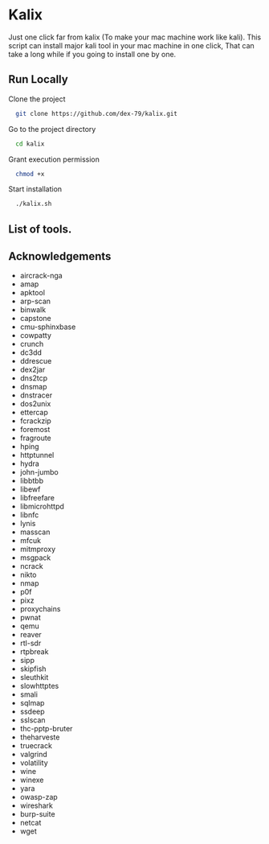 
# Kalix
Just one click far from kalix (To make your mac machine work like kali).
This script can install major kali tool in your mac machine in one click, That can take a long while if you going to install one by one.



## Run Locally

Clone the project

```bash
  git clone https://github.com/dex-79/kalix.git
```

Go to the project directory

```bash
  cd kalix
```

Grant execution permission

```bash
  chmod +x
```

Start installation

```bash
  ./kalix.sh
```


## List of tools.

## Acknowledgements

- aircrack-nga
- amap
- apktool
- arp-scan
- binwalk
- capstone
- cmu-sphinxbase
- cowpatty
- crunch
- dc3dd
- ddrescue
- dex2jar
- dns2tcp
- dnsmap
- dnstracer
- dos2unix
- ettercap
- fcrackzip
- foremost
- fragroute
- hping
- httptunnel
- hydra
- john-jumbo
- libbtbb
- libewf
- libfreefare
- libmicrohttpd
- libnfc
- lynis
- masscan
- mfcuk
- mitmproxy
- msgpack
- ncrack
- nikto
- nmap
- p0f
- pixz
- proxychains
- pwnat
- qemu
- reaver
- rtl-sdr
- rtpbreak
- sipp
- skipfish
- sleuthkit
- slowhttptes
- smali
- sqlmap
- ssdeep
- sslscan
- thc-pptp-bruter
- theharveste
- truecrack
- valgrind
- volatility
- wine
- winexe
- yara
- owasp-zap
- wireshark  
- burp-suite
- netcat     
- wget       

